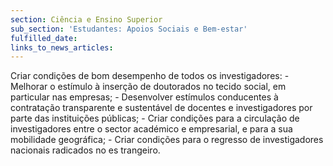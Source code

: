 ```yaml
---
section: Ciência e Ensino Superior
sub_section: 'Estudantes: Apoios Sociais e Bem-estar'
fulfilled_date:
links_to_news_articles:
---
```


Criar condições de bom desempenho de todos os investigadores: - Melhorar o estímulo à inserção de doutorados no tecido social, em particular nas empresas; - Desenvolver estímulos conducentes à contratação transparente e sustentável de docentes e investigadores por parte das instituições públicas; - Criar condições para a circulação de investigadores entre o sector académico e empresarial, e para a sua mobilidade geográfica; - Criar condições para o regresso de investigadores nacionais radicados no es trangeiro.